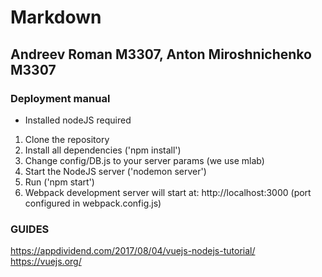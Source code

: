 # Markdown 

## Andreev Roman M3307, Anton Miroshnichenko M3307

### Deployment manual
* Installed nodeJS required

1) Clone the repository
2) Install all dependencies ('npm install')
3) Change config/DB.js to your server params (we use mlab)
4) Start the NodeJS server ('nodemon server')
5) Run ('npm start')
6) Webpack development server will start at: http://localhost:3000 (port configured in webpack.config.js)

### GUIDES
https://appdividend.com/2017/08/04/vuejs-nodejs-tutorial/
https://vuejs.org/



